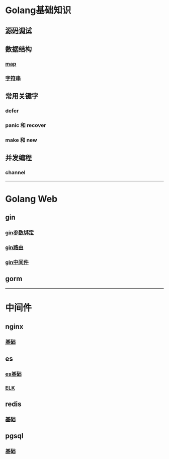 # Golang基础知识
## [源码调试](./md/base/source/debug.md)
## 数据结构
### [map](./md/base/map/map.md)
### [字符串](./md/base/string/string.md) 
## 常用关键字  
### defer  
### panic 和 recover
### make 和 new  
## 并发编程
### channel  

---
# Golang Web
## gin
### [gin参数绑定](./md/web/gin/gin-bind.md)  
### [gin路由](./md/web/gin/gin-router.md)    
### [gin中间件](./md/web/gin/gin-middleware.md)    

## gorm

---
# 中间件
## nginx
### [基础](md/middleware/nginx/nginx-base.md)  

## es 
### [es基础](md/middleware/es/es-base.md)
### [ELK](md/middleware/es/elk.md)

## redis
### [基础](md/middleware/redis/redis-base.md)

## pgsql
### [基础](md/middleware/pgsql/pgsql-base.md)  
